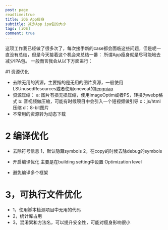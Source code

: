 ```yaml
---
post: page
readtime:true
title: iOS App瘦身
subtitle: 减少App ipa包的大小
tags: [iOS]
comment: true
---
```

这项工作我已经做了很多次了，每次接手新的case都会面临这些问题，但是呢一直没有总结，但是今天接着这个机会来总结一番：
所谓App瘦身就是尽可能地去减少IPA包。
一般而言我会从以下方面进行：

#1 资源优化
* 去除无用的资源，主要指的是无用的图片资源，一般使用LSUnusedResources或者使用onevcat的[fengniao](https://github.com/onevcat/fengniao)
* 资源压缩：
a: 图片有损无损压缩，使用imageOptim或者PS，转换为webp格式
b: 音视频做压缩，可能有时候项目中会引入一个短视频做引导
c：js/html压缩
d：8-bit图片
* 不常用的资源转为动态下载
# 2 编译优化

* 去除符号信息
1，默认隐藏symbols
2，在copy的时候去除debug的symbols

* 开启编译优化
主要是在building setting中设置 Optimization level

* 避免编译多个框架

#  3，可执行文件优化
* 1，使用脚本检测项目中无用的代码
* 2，统计库占用
* 3，混淆累和方法名，可以提升安全性，可能对瘦身影响很小
 



